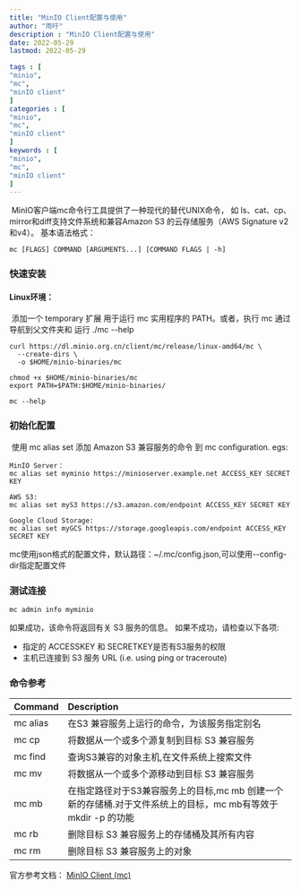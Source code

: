 ```yaml
---
title: "MinIO Client配置与使用"                         
author: "雨吁"  
description : "MinIO Client配置与使用"    
date: 2022-05-29        
lastmod: 2022-05-29             

tags : [                                    
"minio",
"mc",
"minIO client"
]
categories : [                         
"minio",
"mc",
"minIO client"
]
keywords : [                                
"minio",
"mc",
"minIO client"
]
---
```


​	MinIO客户端mc命令行工具提供了一种现代的替代UNIX命令， 如 ls、cat、cp、mirror和diff支持文件系统和兼容Amazon S3 的云存储服务（AWS Signature v2和v4）。
基本语法格式：

```shell
mc [FLAGS] COMMAND [ARGUMENTS...] [COMMAND FLAGS | -h]
```
### 快速安装
#### Linux环境：
​	添加一个 temporary 扩展 用于运行 mc 实用程序的 PATH。或者，执行 mc 通过导航到父文件夹和 运行 ./mc --help
```shell
curl https://dl.minio.org.cn/client/mc/release/linux-amd64/mc \
  --create-dirs \
  -o $HOME/minio-binaries/mc

chmod +x $HOME/minio-binaries/mc
export PATH=$PATH:$HOME/minio-binaries/

mc --help
```
### 初始化配置
​	使用 mc alias set 添加 Amazon S3 兼容服务的命令 到 mc configuration.
egs:

```shell
MinIO Server：
mc alias set myminio https://minioserver.example.net ACCESS_KEY SECRET KEY

AWS S3:
mc alias set myS3 https://s3.amazon.com/endpoint ACCESS_KEY SECRET KEY

Google Cloud Storage:
mc alias set myGCS https://storage.googleapis.com/endpoint ACCESS_KEY SECRET KEY

```
​	mc使用json格式的配置文件，默认路径：~/.mc/config.json,可以使用--config-dir指定配置文件
### 测试连接
```shell
mc admin info myminio
```
如果成功，该命令将返回有关 S3 服务的信息。 如果不成功，请检查以下各项:
- 指定的 ACCESSKEY 和 SECRETKEY是否有S3服务的权限
- 主机已连接到 S3 服务 URL (i.e. using ping or traceroute)

### 命令参考

| Command  | Description  |
| :------------ | :------------ |
| mc alias | 在S3 兼容服务上运行的命令，为该服务指定别名  |
|mc cp|将数据从一个或多个源复制到目标 S3 兼容服务|
|mc find | 查询S3兼容的对象主机,在文件系统上搜索文件|
|mc mv|将数据从一个或多个源移动到目标 S3 兼容服务|
|mc mb|在指定路径对于S3兼容服务上的目标,mc mb 创建一个新的存储桶.对于文件系统上的目标，mc mb有等效于mkdir -p 的功能|
|mc rb|删除目标 S3 兼容服务上的存储桶及其所有内容|
|mc rm|删除目标 S3 兼容服务上的对象|
官方参考文档：
[MinIO Client (mc)](http://docs.minio.org.cn/minio/baremetal/reference/minio-cli/minio-mc.html "MinIO Client (mc)")

